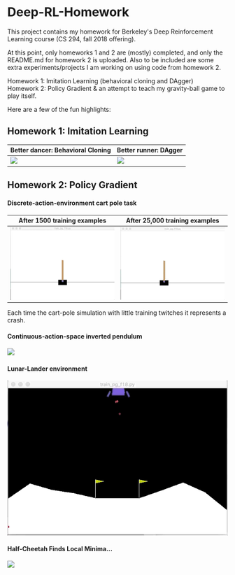 # Deep-RL-Homework

This project contains my homework for Berkeley's Deep Reinforcement Learning course (CS 294, fall 2018 offering).  

At this point, only homeworks 1 and 2 are (mostly) completed, and only the README.md for homework 2 is uploaded. Also to be included are some extra experiments/projects I am working on using code from homework 2.

Homework 1: Imitation Learning (behavioral cloning and DAgger)  
Homework 2: Policy Gradient & an attempt to teach my gravity-ball game to play itself.

Here are a few of the fun highlights:  

## Homework 1: Imitation Learning

| Better dancer: Behavioral Cloning | Better runner: DAgger |  
| ------------------------- | ------------------------- |  
| ![](hw1/results_and_plots/non_dagger_humanoid.gif) | ![](hw1/results_and_plots/dagger_humanoid.gif) |


## Homework 2: Policy Gradient

#### Discrete-action-environment cart pole task

| After 1500 training examples | After 25,000 training examples |  
| ------------------------- | ------------------------- |  
| ![](hw2/result_plots/cart_pole_v0_n3_b500.gif) | ![](hw2/result_plots/cart_pole_v0_n50_b500.gif) |

Each time the cart-pole simulation with little training twitches it represents a crash.




#### Continuous-action-space inverted pendulum
![](hw2/result_plots/continuous_gif.gif) 


#### Lunar-Lander environment
![](hw2/result_plots/ll_gif.gif)

#### Half-Cheetah Finds Local Minima...
![](hw2/result_plots/hc_local_min.gif)
